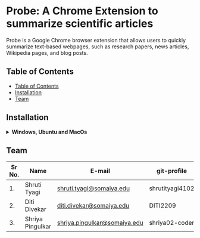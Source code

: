 # Probe: A Chrome Extension to summarize scientific articles

Probe is a Google Chrome browser extension that allows users to quickly summarize text-based webpages, such as research papers, news articles, Wikipedia pages, and blog posts.

## Table of Contents
- [Table of Contents](#table-of-contents)
- [Installation](#installation)
- [Team](#team)


## Installation 

<details>
    <summary><b>Windows, Ubuntu and MacOs</b></summary>
    
  1. Clone the **repository**
  
  2. open Google Chrome and navigate to the extensions page by visiting chrome://extensions/ or by clicking the **puzzle piece** icon and choosing **Manage extensions**
  
  3. From the **Extensions** page, enable **Developer mode** by clicking the toggle in the page’s top-right corner.
  
  5. Three buttons will appear in the upper half of the screen. Click **Load unpacked**, and then browse to *C:\probe\chrome*.
</details>

## Team

| Sr No. | Name               | E-mail                       | git-profile     |
| -------| -------------------| -----------------------------| ----------------|
| 1.     | Shruti Tyagi       | shruti.tyagi@somaiya.edu     | shrutityagi4102 |
| 2.     | Diti Divekar       | diti.divekar@somaiya.edu     | DITI2209        |
| 3.     | Shriya Pingulkar   | shriya.pingulkar@somaiya.edu | shriya02-coder  |


